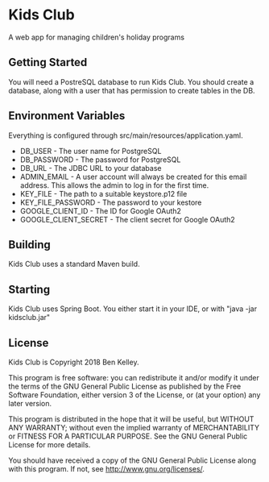 # Kids Club
A web app for managing children's holiday programs

## Getting Started

You will need a PostreSQL database to run Kids Club. You should
create a database, along with a user that has permission to create
tables in the DB.

## Environment Variables

Everything is configured through src/main/resources/application.yaml.

* DB_USER - The user name for PostgreSQL
* DB_PASSWORD - The password for PostgreSQL
* DB_URL - The JDBC URL to your database
* ADMIN_EMAIL - A user account will always be created for this
email address. This allows the admin to log in for the first time.
* KEY_FILE - The path to a suitable keystore.p12 file
* KEY_FILE_PASSWORD - The password to your kestore
* GOOGLE_CLIENT_ID - The ID for Google OAuth2
* GOOGLE_CLIENT_SECRET - The client secret for Google OAuth2
## Building

Kids Club uses a standard Maven build.

## Starting

Kids Club uses Spring Boot. You either start it in your IDE,
or with "java -jar kidsclub.jar"

## License

Kids Club is Copyright 2018 Ben Kelley.

This program is free software: you can redistribute it and/or modify
it under the terms of the GNU General Public License as published by
the Free Software Foundation, either version 3 of the License, or
(at your option) any later version.

This program is distributed in the hope that it will be useful,
but WITHOUT ANY WARRANTY; without even the implied warranty of
MERCHANTABILITY or FITNESS FOR A PARTICULAR PURPOSE.  See the
GNU General Public License for more details.

You should have received a copy of the GNU General Public License
along with this program.  If not, see <http://www.gnu.org/licenses/>.
